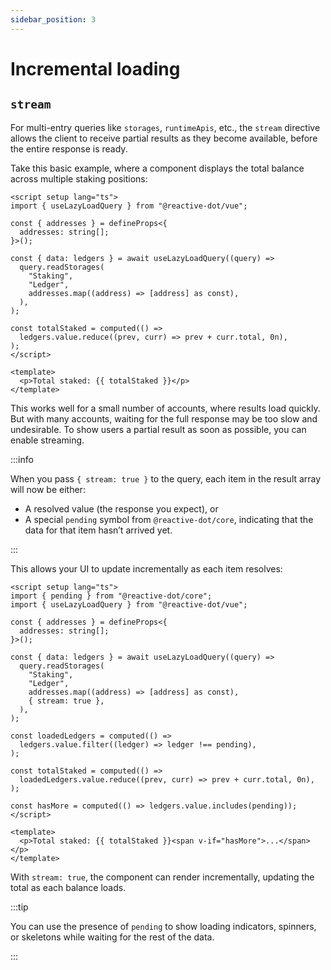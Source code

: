 ```yaml
---
sidebar_position: 3
---
```


# Incremental loading

## `stream`

For multi-entry queries like `storages`, `runtimeApis`, etc., the `stream` directive allows the client to receive partial results as they become available, before the entire response is ready.

Take this basic example, where a component displays the total balance across multiple staking positions:

```vue
<script setup lang="ts">
import { useLazyLoadQuery } from "@reactive-dot/vue";

const { addresses } = defineProps<{
  addresses: string[];
}>();

const { data: ledgers } = await useLazyLoadQuery((query) =>
  query.readStorages(
    "Staking",
    "Ledger",
    addresses.map((address) => [address] as const),
  ),
);

const totalStaked = computed(() =>
  ledgers.value.reduce((prev, curr) => prev + curr.total, 0n),
);
</script>

<template>
  <p>Total staked: {{ totalStaked }}</p>
</template>
```

This works well for a small number of accounts, where results load quickly. But with many accounts, waiting for the full response may be too slow and undesirable. To show users a partial result as soon as possible, you can enable streaming.

:::info

When you pass `{ stream: true }` to the query, each item in the result array will now be either:

- A resolved value (the response you expect), or
- A special `pending` symbol from `@reactive-dot/core`, indicating that the data for that item hasn’t arrived yet.

:::

This allows your UI to update incrementally as each item resolves:

```vue
<script setup lang="ts">
import { pending } from "@reactive-dot/core";
import { useLazyLoadQuery } from "@reactive-dot/vue";

const { addresses } = defineProps<{
  addresses: string[];
}>();

const { data: ledgers } = await useLazyLoadQuery((query) =>
  query.readStorages(
    "Staking",
    "Ledger",
    addresses.map((address) => [address] as const),
    { stream: true },
  ),
);

const loadedLedgers = computed(() =>
  ledgers.value.filter((ledger) => ledger !== pending),
);

const totalStaked = computed(() =>
  loadedLedgers.value.reduce((prev, curr) => prev + curr.total, 0n),
);

const hasMore = computed(() => ledgers.value.includes(pending));
</script>

<template>
  <p>Total staked: {{ totalStaked }}<span v-if="hasMore">...</span></p>
</template>
```

With `stream: true`, the component can render incrementally, updating the total as each balance loads.

:::tip

You can use the presence of `pending` to show loading indicators, spinners, or skeletons while waiting for the rest of the data.

:::
